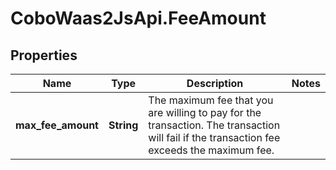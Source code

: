 # CoboWaas2JsApi.FeeAmount

## Properties

Name | Type | Description | Notes
------------ | ------------- | ------------- | -------------
**max_fee_amount** | **String** | The maximum fee that you are willing to pay for the transaction. The transaction will fail if the transaction fee exceeds the maximum fee. | 


